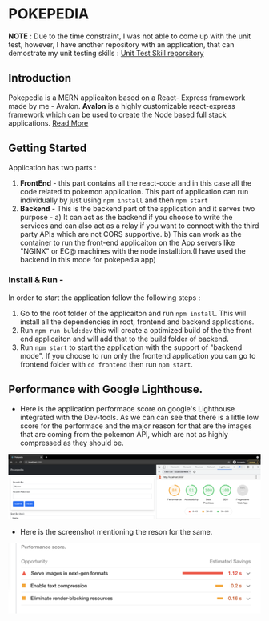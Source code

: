 ﻿# **POKEPEDIA**

**NOTE** : Due to the time constraint, I was not able to come up with the unit test, however, I have another repository with an application, that can demostrate my unit testing skills :
[Unit Test Skill reporsitory](https://github.com/vaibhavtiwari12/Avalon-Bowling-Arena)

## **Introduction**

Pokepedia is a MERN applicaiton based on a React- Express framework made by me - Avalon.
**Avalon** is a highly customizable react-express framework which can be used to create the Node based full stack applications. [Read More](https://github.com/vaibhavtiwari12/Avalon)

## **Getting Started**

Application has two parts :

1. **FrontEnd** - this part contains all the react-code and in this case all the code related to pokemon application. This part of application can run individually by just using `npm install` and then `npm start`
2. **Backend** - This is the backend part of the application and it serves two purpose -
   a) It can act as the backend if you choose to write the services and can also act as a relay if you want to connect with the third party APIs which are not CORS supportive.
   b) This can work as the container to run the front-end applicaiton on the App servers like "NGINX" or EC@ machines with the node installtion.(I have used the backend in this mode for pokepedia app)

### Install & Run -

In order to start the application follow the following steps :

1.  Go to the root folder of the applicaiton and run `npm install`. This will install all the dependencies in root, frontend and backend applications.
2.  Run `npm run buld:dev` this will create a optimized build of the the front end applicaiton and will add that to the build folder of backend.
3.  Run `npm start` to start the application with the support of "backend mode". If you choose to run only the frontend application you can go to frontend folder with `cd frontend` then run `npm start`.

## Performance with Google Lighthouse.

- Here is the application performace score on google's Lighthouse integrated with the Dev-tools. As we can can see that there is a little low score for the performace and the major reason for that are the images that are coming from the pokemon API, which are not as highly compressed as they should be.

![Performance Report](https://github.com/vaibhavtiwari12/Pokepedia/blob/main/Performance-lighthouse.png?raw=true)

- Here is the screenshot mentioning the reson for the same.

![Performance Report](https://github.com/vaibhavtiwari12/Pokepedia/blob/main/performance-reason-lighthouse.png?raw=true)
